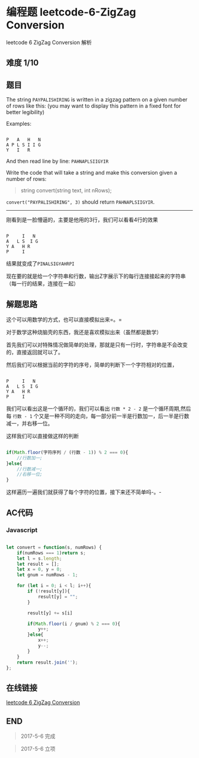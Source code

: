 # 编程题 leetcode-6-ZigZag Conversion

leetcode 6 ZigZag Conversion 解析

## 难度 1/10

## 题目

The string `PAYPALISHIRING` is written in a zigzag pattern on a given number of rows like this: (you may want to display this pattern in a fixed font for better legibility)

Examples:

```

P   A   H   N
A P L S I I G
Y   I   R

```

And then read line by line: `PAHNAPLSIIGYIR`

Write the code that will take a string and make this conversion given a number of rows:

> string convert(string text, int nRows);

`convert("PAYPALISHIRING", 3)` should return `PAHNAPLSIIGYIR`.

---

刚看到是一脸懵逼的，主要是他用的3行，我们可以看看4行的效果

```

P     I   N
A   L S  I G
Y A   H R
P     I

```

结果就变成了`PINALSIGYAHRPI`

现在要的就是给一个字符串和行数，输出Z字展示下的每行连接接起来的字符串（每一行的结果，连接在一起）

## 解题思路

这个可以用数学的方式，也可以直接模拟出来=。=

对于数学这种烧脑壳的东西，我还是喜欢模拟出来（虽然都是数学）

首先我们可以对特殊情况做简单的处理，那就是只有一行时，字符串是不会改变的，直接返回就可以了。

然后我们可以根据当前的字符的序号，简单的判断下一个字符相对的位置，

```

P     I   N
A   L S  I G
Y A   H R
P     I

```

我们可以看出这是一个循环的，我们可以看出 `行数 * 2 - 2` 是一个循环周期,然后每 `行数 - 1` 个又是一种不同的走向，每一部分前一半是行数加一，后一半是行数减一，并右移一位。

这样我们可以直接做这样的判断

``` javascript

if(Math.floor(字符序列 / (行数 - 1)) % 2 === 0){
    //行数加一;
}else{
    //行数减一;
    //右移一位;
}

```

这样遍历一遍我们就获得了每个字符的位置，接下来还不简单吗-。-


## AC代码

### Javascript

``` javascript

let convert = function(s, numRows) {
    if(numRows === 1)return s;
    let l = s.length;
    let result = [];
    let x = 0, y = 0;
    let gnum = numRows - 1;

    for (let i = 0; i < l; i++){
        if (!result[y]){
            result[y] = "";
        }

        result[y] += s[i]

        if(Math.floor(i / gnum) % 2 === 0){
            y++;
        }else{
            x++;
            y--;
        }
    }
    return result.join('');
};

```
## 在线链接

[leetcode 6 ZigZag Conversion](https://leetcode.com/problems/zigzag-conversion)

## END

>   2017-5-6    完成

>   2017-5-6    立项
